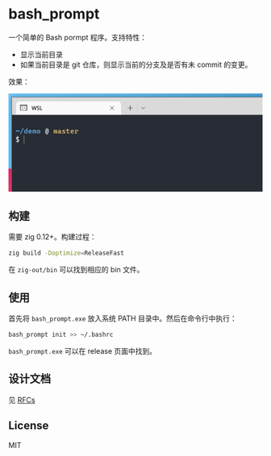 # bash_prompt

一个简单的 Bash pormpt 程序。支持特性：

- 显示当前目录
- 如果当前目录是 git 仓库，则显示当前的分支及是否有未 commit 的变更。

效果：

![screenshot](screen.png)

## 构建

需要 zig 0.12+。构建过程：

```sh
zig build -Doptimize=ReleaseFast
```

在 `zig-out/bin` 可以找到相应的 bin 文件。

## 使用

首先将 `bash_prompt.exe` 放入系统 PATH 目录中。然后在命令行中执行：

```sh
bash_prompt init >> ~/.bashrc
```

`bash_prompt.exe` 可以在 release 页面中找到。

## 设计文档

见 [RFCs]

[RFCs]: https://github.com/yuekcc/bash_prompt/tree/main/rfcs

## License

MIT
